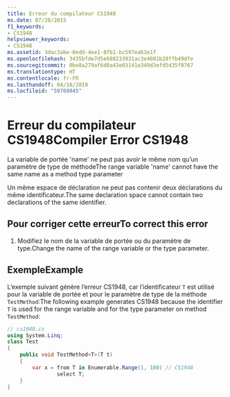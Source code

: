 ```yaml
---
title: Erreur du compilateur CS1948
ms.date: 07/20/2015
f1_keywords:
- CS1948
helpviewer_keywords:
- CS1948
ms.assetid: 3dac3abe-0edd-4ee1-8fb1-bc597ea63e1f
ms.openlocfilehash: 3435bfde7d5e688233931ac3e4081b28ffb49dfe
ms.sourcegitcommit: 0be8a279af6d8a43e03141e349d3efd5d35f8767
ms.translationtype: HT
ms.contentlocale: fr-FR
ms.lasthandoff: 04/18/2019
ms.locfileid: "59769045"
---
```

# <a name="compiler-error-cs1948"></a><span data-ttu-id="48beb-102">Erreur du compilateur CS1948</span><span class="sxs-lookup"><span data-stu-id="48beb-102">Compiler Error CS1948</span></span>
<span data-ttu-id="48beb-103">La variable de portée 'name' ne peut pas avoir le même nom qu’un paramètre de type de méthode</span><span class="sxs-lookup"><span data-stu-id="48beb-103">The range variable 'name' cannot have the same name as a method type parameter</span></span>  
  
 <span data-ttu-id="48beb-104">Un même espace de déclaration ne peut pas contenir deux déclarations du même identificateur.</span><span class="sxs-lookup"><span data-stu-id="48beb-104">The same declaration space cannot contain two declarations of the same identifier.</span></span>  
  
## <a name="to-correct-this-error"></a><span data-ttu-id="48beb-105">Pour corriger cette erreur</span><span class="sxs-lookup"><span data-stu-id="48beb-105">To correct this error</span></span>  
  
1. <span data-ttu-id="48beb-106">Modifiez le nom de la variable de portée ou du paramètre de type.</span><span class="sxs-lookup"><span data-stu-id="48beb-106">Change the name of the range variable or the type parameter.</span></span>  
  
## <a name="example"></a><span data-ttu-id="48beb-107">Exemple</span><span class="sxs-lookup"><span data-stu-id="48beb-107">Example</span></span>  
 <span data-ttu-id="48beb-108">L’exemple suivant génère l’erreur CS1948, car l’identificateur `T` est utilisé pour la variable de portée et pour le paramètre de type de la méthode `TestMethod`:</span><span class="sxs-lookup"><span data-stu-id="48beb-108">The following example generates CS1948 because the identifier `T` is used for the range variable and for the type parameter on method `TestMethod`:</span></span>  
  
```csharp  
// cs1948.cs  
using System.Linq;  
class Test  
{  
    public void TestMethod<T>(T t)  
    {  
        var x = from T in Enumerable.Range(1, 100) // CS1948  
                select T;  
    }  
}  
```
